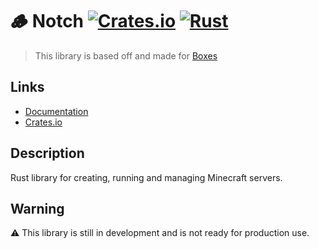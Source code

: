 # 🪵 Notch [![Crates.io](https://img.shields.io/crates/v/notch.svg)](https://crates.io/crates/notch) [![Rust](https://github.com/Azuyamat/Notch/actions/workflows/rust.yml/badge.svg)](https://github.com/Azuyamat/Notch/actions/workflows/rust.yml)

> This library is based off and made for [Boxes](https://github.com/Azuyamat/boxes)

## Links

- [Documentation](https://docs.rs/notch)
- [Crates.io](https://crates.io/crates/notch)

## Description

Rust library for creating, running and managing Minecraft servers.

## Warning

⚠️ This library is still in development and is not ready for production use.

